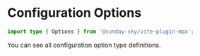 # Configuration Options

```ts
import type { Options } from '@sunday-sky/vite-plugin-mpa';
```

You can see all configuration option type definitions.
